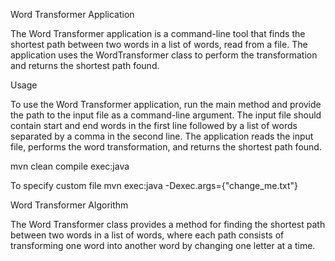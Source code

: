 Word Transformer Application

The Word Transformer application is a command-line tool that finds the shortest path between two words in a list of words, read from a file. The application uses the WordTransformer class to perform the transformation and returns the shortest path found.

Usage

To use the Word Transformer application, run the main method and provide the path to the input file as a command-line argument. The input file should contain start and end words in the first line followed by a list of words separated by a comma in the second line. The application reads the input file, performs the word transformation, and returns the shortest path found.

mvn clean compile exec:java

To specify custom file
mvn exec:java -Dexec.args={"change_me.txt"}

Word Transformer Algorithm

The Word Transformer class provides a method for finding the shortest path between two words in a list of words, where each path consists of transforming one word into another word by changing one letter at a time. 





